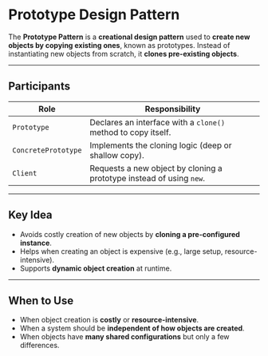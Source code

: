 # Prototype Design Pattern

The **Prototype Pattern** is a **creational design pattern** used to **create new objects by copying existing ones**, known as prototypes. Instead of instantiating new objects from scratch, it **clones pre-existing objects**.

---

## Participants

| Role        | Responsibility                                                                 |
|-------------|----------------------------------------------------------------------------------|
| `Prototype` | Declares an interface with a `clone()` method to copy itself.                   |
| `ConcretePrototype` | Implements the cloning logic (deep or shallow copy).                    |
| `Client`    | Requests a new object by cloning a prototype instead of using `new`.            |

---

## Key Idea

- Avoids costly creation of new objects by **cloning a pre-configured instance**.
- Helps when creating an object is expensive (e.g., large setup, resource-intensive).
- Supports **dynamic object creation** at runtime.

---

## When to Use

- When object creation is **costly** or **resource-intensive**.
- When a system should be **independent of how objects are created**.
- When objects have **many shared configurations** but only a few differences.